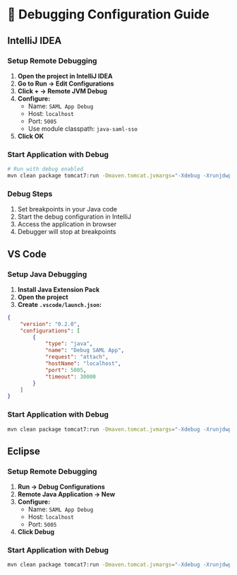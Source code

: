 # 🐛 Debugging Configuration Guide

## IntelliJ IDEA

### Setup Remote Debugging
1. **Open the project in IntelliJ IDEA**
2. **Go to Run → Edit Configurations**
3. **Click + → Remote JVM Debug**
4. **Configure:**
   - Name: `SAML App Debug`
   - Host: `localhost`
   - Port: `5005`
   - Use module classpath: `java-saml-sso`
5. **Click OK**

### Start Application with Debug
```bash
# Run with debug enabled
mvn clean package tomcat7:run -Dmaven.tomcat.jvmargs="-Xdebug -Xrunjdwp:transport=dt_socket,server=y,suspend=n,address=5005"
```

### Debug Steps
1. Set breakpoints in your Java code
2. Start the debug configuration in IntelliJ
3. Access the application in browser
4. Debugger will stop at breakpoints

## VS Code

### Setup Java Debugging
1. **Install Java Extension Pack**
2. **Open the project**
3. **Create `.vscode/launch.json`:**

```json
{
    "version": "0.2.0",
    "configurations": [
        {
            "type": "java",
            "name": "Debug SAML App",
            "request": "attach",
            "hostName": "localhost",
            "port": 5005,
            "timeout": 30000
        }
    ]
}
```

### Start Application with Debug
```bash
mvn clean package tomcat7:run -Dmaven.tomcat.jvmargs="-Xdebug -Xrunjdwp:transport=dt_socket,server=y,suspend=n,address=5005"
```

## Eclipse

### Setup Remote Debugging
1. **Run → Debug Configurations**
2. **Remote Java Application → New**
3. **Configure:**
   - Name: `SAML App Debug`
   - Host: `localhost`
   - Port: `5005`
4. **Click Debug**

### Start Application with Debug
```bash
mvn clean package tomcat7:run -Dmaven.tomcat.jvmargs="-Xdebug -Xrunjdwp:transport=dt_socket,server=y,suspend=n,address=5005"
``` 